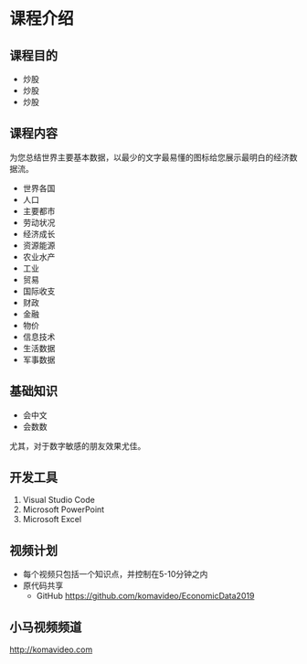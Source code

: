 课程介绍
========

## 课程目的

+ 炒股
+ 炒股
+ 炒股

## 课程内容

为您总结世界主要基本数据，以最少的文字最易懂的图标给您展示最明白的经济数据流。

+ 世界各国
+ 人口
+ 主要都市
+ 劳动状况
+ 经济成长
+ 资源能源
+ 农业水产
+ 工业
+ 贸易
+ 国际收支
+ 财政
+ 金融
+ 物价
+ 信息技术
+ 生活数据
+ 军事数据

## 基础知识

+ 会中文
+ 会数数

尤其，对于数字敏感的朋友效果尤佳。

## 开发工具

1. Visual Studio Code
2. Microsoft PowerPoint
3. Microsoft Excel

## 视频计划
* 每个视频只包括一个知识点，并控制在5-10分钟之内
* 原代码共享
  - GitHub
    https://github.com/komavideo/EconomicData2019

## 小马视频频道

http://komavideo.com
